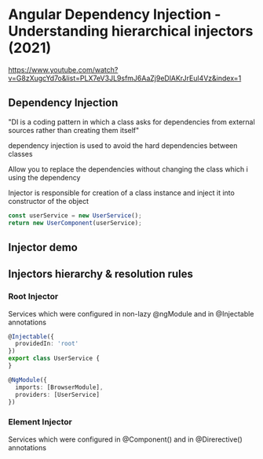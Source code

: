 # Angular Dependency Injection - Understanding hierarchical injectors (2021)
https://www.youtube.com/watch?v=G8zXugcYd7o&list=PLX7eV3JL9sfmJ6AaZj9eDlAKrJrEul4Vz&index=1

## Dependency Injection
"DI is a coding pattern in which a class asks for dependencies from external sources rather than creating them itself"

dependency injection is used to avoid the hard dependencies between classes

Allow you to replace the dependencies without changing the class which i using the dependency

Injector is responsible for creation of a class instance and inject it into constructor of the object
```ts
const userService = new UserService();
return new UserComponent(userService);
```

## Injector demo

## Injectors hierarchy & resolution rules

### Root Injector
Services which were configured in non-lazy @ngModule and in @Injectable annotations
```ts
@Injectable({
  providedIn: 'root'
})
export class UserService {
}
```

```ts
@NgModule({
  imports: [BrowserModule],
  providers: [UserService]
})
```

### Element Injector
Services which were configured in @Component() and in @Direrective() annotations

